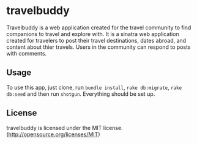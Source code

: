 # travelbuddy

Travelbuddy is a web application created for the travel community to find companions to travel and explore with. It is a sinatra web application created for travelers to post their travel destinations, dates abroad, and content about thier travels. Users in the community can respond to posts with comments.

## Usage
To use this app, just clone, run `bundle install`, `rake db:migrate`, `rake db:seed` and then run `shotgun`.
Everything should be set up.

## License
travelbuddy is licensed under the MIT license. (http://opensource.org/licenses/MIT)